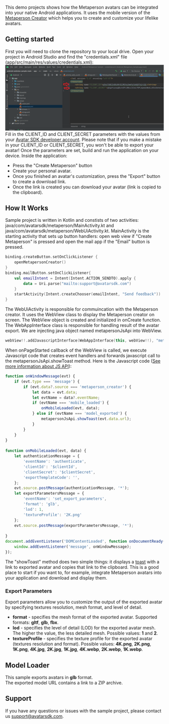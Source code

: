 This demo projects shows how the Metaperson avatars can be integrated into your native Android applications. It uses the mobile version of the [Metaperson Creator]([https://mobile.metaperson.avatarsdk.com/](https://mobile.metaperson.avatarsdk.com/)) which helps you to create and customize your lifelike avatars. 
## Getting started
First you will need to clone the repository to your local drive. Open your project in Android Studio and find the "credentials.xml" file (app/src/main/res/values/credentials.xml):
![Credentials](./img/android-credentials.png)
Fill in the CLIENT_ID and CLIENT_SECRET parameters with the values from your [Avatar SDK developer account](https://accounts.avatarsdk.com/developer/). Please note that if you make a mistake in your CLIENT_ID or CLIENT_SECRET, you won't be able to export your avatar! Once the parameters are set, build and run the application on your device. 
Inside the application: 
- Press the "Create Metaperson" button
- Create your personal avatar.
- Once you finished an avatar's customization, press the "Export" button to create a download link.
- Once the link is created you can download your avatar (link is copied to the clipboard).
## How It Works

Sample project is written in Kotlin and constists of two activities: 
java/com/avatarsdk/metaperson/MainActivity.kt and java/com/avatarsdk/metaperson/WebUiActivity.kt. MainActivity is the starting activity that sets up button handlers: open web view if "Create Metaperson" is pressed and open the mail app if the "Email" button is pressed.
```kotlin
binding.createButton.setOnClickListener {  
    openMetapersonCreator()  
}  
binding.mailButton.setOnClickListener{  
    val emailIntent = Intent(Intent.ACTION_SENDTO).apply {  
        data = Uri.parse("mailto:support@avatarsdk.com")  
    }  
    startActivity(Intent.createChooser(emailIntent, "Send feedback"))  
}
```
The WebUiActivity is responsible for commuincation with the Metaperson creator. It uses the WebView class to display the Metaperson creator on screen. The WebView object is created and initialized in onCreate function. The WebAppInterface class is responsible for handling result of the avatar export. We are injecting java object named metapersonJsApi into WebView. 
```kotlin
webView!!.addJavascriptInterface(WebAppInterface(this, webView!!), "metapersonJsApi")
```
When onPageStarted callback of the WebView is called, we execute Javascript code that creates event handlers and forwards javascript call to the metapersonJsApi.showToast method. Here is the Javascript code ([See more information about JS API](https://docs.metaperson.avatarsdk.com/js_api.html)):
```js
function onWindowMessage(evt) {
    if (evt.type === 'message') {
        if (evt.data?.source === 'metaperson_creator') {
            let data = evt.data;
            let evtName = data?.eventName;
            if (evtName === 'mobile_loaded') {
                onMobileLoaded(evt, data);
            } else if (evtName === 'model_exported') {
                metapersonJsApi.showToast(evt.data.url);
            }
        }
    }
}

function onMobileLoaded(evt, data) {
    let authenticationMessage = {
        'eventName': 'authenticate',
        'clientId': '$clientId',
        'clientSecret': '$clientSecret',
        'exportTemplateCode': '',
    };
    evt.source.postMessage(authenticationMessage, '*');
    let exportParametersMessage = {
        'eventName': 'set_export_parameters',
        'format': 'glb',
        'lod': 1,
        'textureProfile': '2K.png'
    };
    evt.source.postMessage(exportParametersMessage, '*');

}
document.addEventListener('DOMContentLoaded', function onDocumentReady() {
    window.addEventListener('message', onWindowMessage);
});
```
The "showToast" method does two simple things: it displays a [toast](https://developer.android.com/guide/topics/ui/notifiers/toasts) with a link to exported avatar and copies that link to the clipboard. This is a good place to start if you want to, for example, integrate Metaperson avatars into your application and download and display them.
### Export Parameters

Export parameters allow you to customize the output of the exported avatar by specifying textures resolution, mesh format, and level of detail.

- **format** - specifies the mesh format of the exported avatar. Supported formats: **gltf**, **glb**, **fbx**.
- **lod** - specifies the level of detail (LOD) for the exported avatar mesh. The higher the value, the less detailed mesh. Possible values: **1** and **2**.
- **textureProfile** - specifies the texture profile for the exported avatar (textures resolution and format). Possible values: **4K.png**, **2K.png**, **1K.png**, **4K.jpg**, **2K.jpg**, **1K.jpg**, **4K.webp**, **2K.webp**, **1K.webp**.

## Model Loader

This sample exports avatars in **glb** format.  
The exported model URL contains a link to a ZIP archive.  

## Support

If you have any questions or issues with the sample project, please contact us [support@avatarsdk.com](mailto:support@avatarsdk.com).
